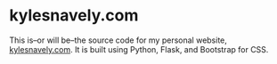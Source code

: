 # kylesnavely.com
This is–or will be–the source code for my personal website, [kylesnavely.com](https://kylesnavely.com). It is built using Python, Flask, and Bootstrap for CSS.